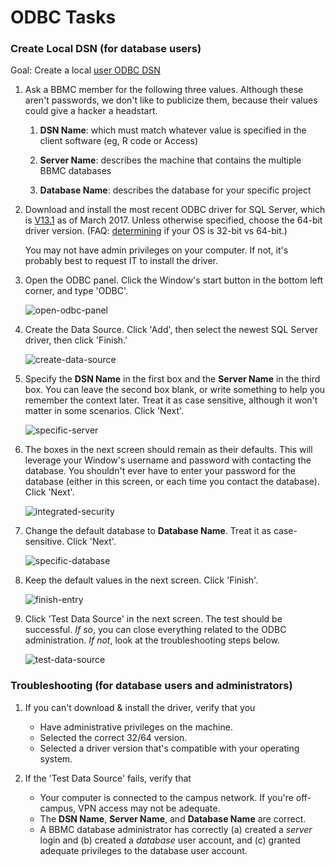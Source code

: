 # ODBC Tasks

### Create Local DSN (for database users)

Goal: Create a local [user ODBC DSN](https://technet.microsoft.com/en-us/library/cc879308(v=sql.105).aspx)

1. Ask a BBMC member for the following three values.  Although these aren't passwords, we don't like to publicize them, because their values could give a hacker a headstart.

    1. **DSN Name**: which must match whatever value is specified in the client software (eg, R code or Access)

    1. **Server Name**: describes the machine that contains the multiple BBMC databases

    1. **Database Name**: describes the database for your specific project

1. Download and install the most recent ODBC driver for SQL Server, which is [V13.1](https://www.microsoft.com/en-us/download/details.aspx?id=53339) as of March 2017.  Unless otherwise specified, choose the 64-bit driver version.  (FAQ: [determining](https://support.microsoft.com/en-us/help/15056/windows-7-32-64-bit-faq) if your OS is 32-bit vs 64-bit.)

    You may not have admin privileges on your computer.  If not, it's probably best to request IT to install the driver.

1. Open the ODBC panel.  Click the Window's start button in the bottom left corner, and type 'ODBC'.  

    ![open-odbc-panel](images/open-odbc-panel.png)

1. Create the Data Source.  Click 'Add', then select the newest SQL Server driver, then click 'Finish.'

    ![create-data-source](images/create-data-source.png)

1. Specify the **DSN Name** in the first box and the **Server Name** in the third box.  You can leave the second box blank, or write something to help you remember the context later.  Treat it as case sensitive, although it won't matter in some scenarios.  Click 'Next'.

    ![specific-server](images/specific-server.png)

1. The boxes in the next screen should remain as their defaults.  This will leverage your Window's username and password with contacting the database.  You shouldn't ever have to enter your password for the database (either in this screen, or each time you contact the database).  Click 'Next'.

    ![integrated-security](images/integrated-security.png)

1. Change the default database to **Database Name**.  Treat it as case-sensitive.  Click 'Next'.

    ![specific-database](images/specific-database.png)

1. Keep the default values in the next screen.  Click 'Finish'.

    ![finish-entry](images/finish-entry.png)

1. Click 'Test Data Source' in the next screen.  The test should be successful.  *If so*, you can close everything related to the ODBC administration.  *If not*, look at the troubleshooting steps below.

    ![test-data-source](images/test-data-source.png)

### Troubleshooting (for database users and administrators)

1. If you can't download & install the driver, verify that you
    * Have administrative privileges on the machine.
    * Selected the correct 32/64 version.
    * Selected a driver version that's compatible with your operating system.

1. If the 'Test Data Source' fails, verify that
    * Your computer is connected to the campus network.  If you're off-campus, VPN access may not be adequate.
    * The **DSN Name**, **Server Name**, and **Database Name** are correct.
    * A BBMC database administrator has correctly (a) created a *server* login and (b) created a *database* user account, and (c) granted  adequate privileges to the database user account.

